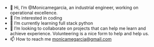 - 👋 Hi, I’m @Monicamegarcia, an industrial engineer, working on operational excellence.
- 👀 I’m interested in coding
- 🌱 I’m currently learning full stack python
- 💞️ I’m looking to collaborate on projects that can help me learn and achieve experience. Volunteering is a nice form to help and help us.
- 📫 How to reach me monicamegarcia@gmail.com

<!---
Monicamegarcia/Monicamegarcia is a ✨ special ✨ repository because its `README.md` (this file) appears on your GitHub profile.
You can click the Preview link to take a look at your changes.
--->
